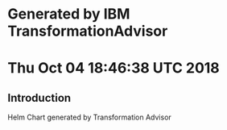 # Generated by IBM TransformationAdvisor
# Thu Oct 04 18:46:38 UTC 2018
## Introduction

Helm Chart generated by Transformation Advisor
